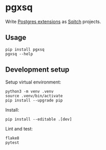 # pgxsq

Write [Postgres extensions] as [Sqitch] projects.


## Usage

    pip install pgxsq
    pgxsq --help


## Development setup

Setup virtual environment:

    python3 -m venv .venv
    source .venv/bin/activate
    pip install --upgrade pip

Install:

    pip install --editable .[dev]

Lint and test:

    flake8
    pytest


[Postgres extensions]: https://www.postgresql.org/docs/current/extend-extensions.html
[Sqitch]: https://sqitch.org
